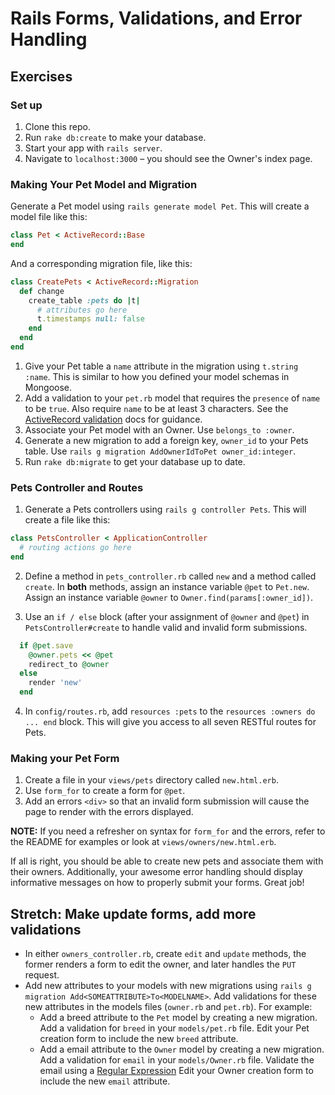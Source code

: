 # Rails Forms, Validations, and Error Handling

## Exercises

### Set up

1. Clone this repo.
2. Run `rake db:create` to make your database.
3. Start your app with `rails server`.
4. Navigate to `localhost:3000` – you should see the Owner's index page.

### Making Your Pet Model and Migration

Generate a Pet model using `rails generate model Pet`. This will create a model file like this:

```ruby
class Pet < ActiveRecord::Base
end
```

And a corresponding migration file, like this:

```ruby
class CreatePets < ActiveRecord::Migration
  def change
    create_table :pets do |t|
      # attributes go here
      t.timestamps null: false
    end
  end
end
```

1. Give your Pet table a `name` attribute in the migration using `t.string :name`. This is similar to how you defined your model schemas in Mongoose.
2. Add a validation to your `pet.rb` model that requires the `presence` of `name` to be `true`. Also require `name` to be at least 3 characters. See the [ActiveRecord validation](http://edgeguides.rubyonrails.org/active_record_validations.html#length) docs for guidance.
3. Associate your Pet model with an Owner. Use `belongs_to :owner`.
4. Generate a new migration to add a foreign key, `owner_id` to your Pets table. Use `rails g migration AddOwnerIdToPet owner_id:integer`.
5. Run `rake db:migrate` to get your database up to date.

### Pets Controller and Routes

1. Generate a Pets controllers using `rails g controller Pets`. This will create a file like this:

  ```ruby
  class PetsController < ApplicationController
    # routing actions go here
  end
  ```

2. Define a method in `pets_controller.rb` called `new` and a method called `create`. In **both** methods, assign an instance variable `@pet` to `Pet.new`. Assign an instance variable `@owner` to `Owner.find(params[:owner_id])`.

3. Use an `if / else` block (after your assignment of `@owner` and  `@pet`) in `PetsController#create` to handle valid and invalid form submissions.
  ```ruby
    if @pet.save
      @owner.pets << @pet
      redirect_to @owner
    else
      render 'new'
    end
  ```

4. In `config/routes.rb`, add `resources :pets` to the `resources :owners do ... end` block. This will give you access to all seven RESTful routes for Pets.

### Making your Pet Form

1. Create a file in your `views/pets` directory called `new.html.erb`.
2. Use `form_for` to create a form for `@pet`.
3. Add an errors `<div>` so that an invalid form submission will cause the page to render with the errors displayed.

**NOTE:** If you need a refresher on syntax for `form_for` and the errors, refer to the README for examples or look at `views/owners/new.html.erb`.

If all is right, you should be able to create new pets and associate them with their owners. Additionally, your awesome error handling should display informative messages on how to properly submit your forms. Great job!

## Stretch: Make update forms, add more validations

- In either `owners_controller.rb`, create `edit` and `update` methods, the former renders a form to edit the owner, and later handles the `PUT` request.
- Add new attributes to your models with new migrations using `rails g migration Add<SOMEATTRIBUTE>To<MODELNAME>`. Add validations for these new attributes in the models files (`owner.rb` and `pet.rb`). For example:
  - Add a breed attribute to the `Pet` model by creating a new migration. Add a validation for `breed` in your `models/pet.rb` file. Edit your Pet creation form to include the new `breed` attribute.
  - Add a email attribute to the `Owner` model by creating a new migration. Add a validation for `email` in your `models/Owner.rb` file. Validate the email using a [Regular Expression](http://edgeguides.rubyonrails.org/active_record_validations.html#format) Edit your Owner creation form to include the new `email` attribute.
